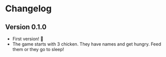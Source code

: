 # Changelog

## Version 0.1.0

* First version! 🥳
* The game starts with 3 chicken. They have names and get hungry. Feed them or they go to sleep!
